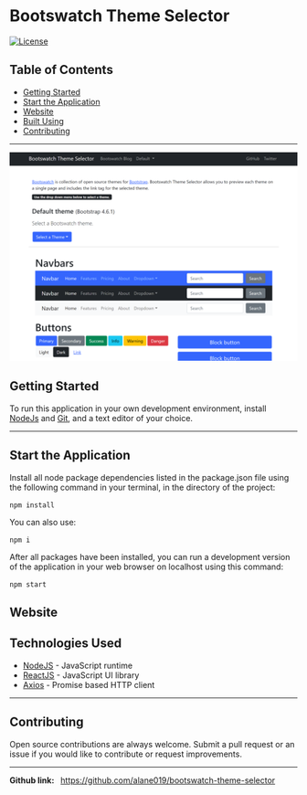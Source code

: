 
# Bootswatch Theme Selector

[![License](https://img.shields.io/badge/license-MIT-blue.svg)](/LICENSE)

<!-- <b> Website: </b> &nbsp;  https://alane019.github.io/bootswatch-theme-selector -->


## Table of Contents


- [Getting Started](#environment_setup)
- [Start the Application](#start)
- [Website](#website)
- [Built Using](#tech_stack)
- [Contributing](#contributing)

---

![screen](./public/assets/images/Capture.PNG)


##  Getting Started <a name = "environment_setup"></a>

To run this application in your own development environment, install [NodeJs](https://nodejs.org/en/about/) and [Git](https://git-scm.com/book/en/v2/Getting-Started-Installing-Git), and a text editor of your choice.


----
## Start the Application  <a name = "start"></a>

 Install all node package dependencies listed in the package.json file using the following command in your terminal, in the directory of the project:

```
npm install
```
You can also use:

```
npm i
```
After all packages have been installed, you can run a development version of the application in your web browser on localhost using this command:

```
npm start
```

## Website <a name = "Website"></a>

<!-- Github pages: &nbsp;
https://alane019.github.io/bootswatch-theme-selector  -->

##  Technologies Used  <a name = "tech_stack"></a>
- [NodeJS](https://nodejs.org/) -  JavaScript runtime
- [ReactJS](https://reactjs.org/) - JavaScript UI library
- [Axios](https://axios-http.com/docs/api_intro) - Promise based HTTP client

----
##  Contributing <a name = "contributing"></a>

Open source contributions are always welcome. Submit a pull request or an issue if you would like to contribute or request improvements.

---------------

<b> Github link: </b> &nbsp;  https://github.com/alane019/bootswatch-theme-selector
